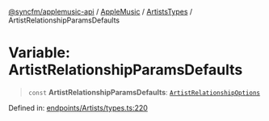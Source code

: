 [@syncfm/applemusic-api](../../../../../../globals.md) / [AppleMusic](../../../index.md) / [ArtistsTypes](../index.md) / ArtistRelationshipParamsDefaults

# Variable: ArtistRelationshipParamsDefaults

> `const` **ArtistRelationshipParamsDefaults**: [`ArtistRelationshipOptions`](../interfaces/ArtistRelationshipOptions.md)

Defined in: [endpoints/Artists/types.ts:220](https://github.com/sync-fm/applemusic-api/blob/a6a8471d4d51a41f6bd8af9d95c8abf0126e10f4/src/endpoints/Artists/types.ts#L220)
